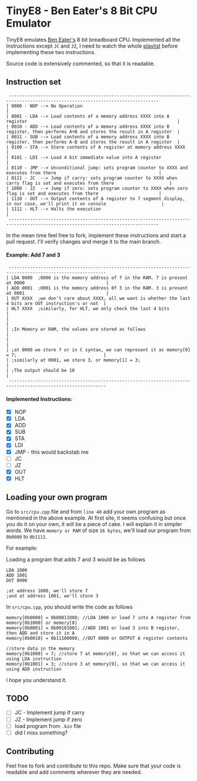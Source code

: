 
# TinyE8 - Ben Eater's 8 Bit CPU Emulator

TinyE8 emulates [Ben Eater's](https://www.youtube.com/channel/UCS0N5baNlQWJCUrhCEo8WlA) 8 bit breadboard CPU. Implemented all the Instructions except `JC` and `JZ`, I need to watch the whole [playlist](https://www.youtube.com/playlist?list=PLowKtXNTBypGqImE405J2565dvjafglHU) before implementing these two instructions.

Source code is extensively commented, so that it is readable.

## Instruction set
```
 -------------------------------------------------------------------------------------------------------------------------------
| 0000 - NOP --> No Operation																									|
| 0001 - LDA --> Load contents of a memory address XXXX into A register															|
| 0010 - ADD --> Load contents of a memory address XXXX into B register, then performs A+B and stores the result in A register	|
| 0011 - SUB --> Load contents of a memory address XXXX into B register, then performs A-B and stores the result in A register	|
| 0100 - STA --> Store contents of A register at memory address XXXX															|
| 0101 - LDI --> Load 4 bit immediate value into A register																		|
| 0110 - JMP --> Unconditional jump: sets program counter to XXXX and executes from there										|
| 0111 - JC  --> Jump if carry: sets program counter to XXXX when carry flag is set and executes from there						|
| 1000 - JZ  --> Jump if zero: sets program counter to XXXX when zero flag is set and executes from there						|
| 1110 - OUT --> Output contents of A register to 7 segment display, in our case, we'll print it on console						|
| 1111 - HLT --> Halts the execution																							|
 -------------------------------------------------------------------------------------------------------------------------------
```

In the mean time feel free to fork, implement these instructions and start a pull request. I'll verify changes and merge it to the main branch.

#### Example: Add 7 and 3
```
 -----------------------------------------------------------------------------------------------------------
| LDA 0000	;0000 is the memory address of 7 in the RAM. 7 is present at 0000								|
| ADD 0001	;0001 is the memory address 0f 3 in the RAM. 3 is present at 0001								|
| OUT XXXX	;we don't care about XXXX, all we want is whether the last 4 bits are OUT instruction's or not 	|
| HLT XXXX	;similarly, for HLT, we only check the last 4 bits												|
|																											|
| ;In Memory or RAM, the values are stored as follows														|
|																											|
| ;at 0000 we store 7 or in C syntax, we can represent it as memory[0] = 7;									|
| ;similarly at 0001, we store 3, or memory[1] = 3;															|
| ;The output should be 10 																					|
 ----------------------------------------------------------------------------------------------------------- 
```

#### Implemented Instructions:
- [x] NOP
- [x] LDA
- [x] ADD
- [x] SUB
- [x] STA
- [x] LDI
- [x] JMP - this would backstab me
- [ ] JC
- [ ] JZ
- [x] OUT
- [x] HLT

## Loading your own program
Go to `src/cpu.cpp` file and from `line 40` add your own program as mentioned in the above example. At first site, it seems confusing but once you do it on your own, it will be a piece of cake. I will explain it in simpler words. We have `memory or RAM` of size `16 bytes`, we'll load our program from `0b0000` to `0b1111`.

For example:

Loading a program that adds 7 and 3 would be as follows
```
LDA 1000
ADD 1001
OUT 0000

;at address 1000, we'll store 7
;and at address 1001, we'll store 3
```
In `src/cpu.cpp`, you should write the code as follows
```
memory[0b0000] = 0b00011000; //LDA 1000 or load 7 into A register from memory[0b1000] or memory[8]
memory[0b0001] = 0b00101001; //ADD 1001 or load 3 into B register, then ADD and store it in A
memory[0b0010] = 0b11100000; //OUT 0000 or OUTPUT A register contents

//store data in the memory
memory[0b1000] = 7; //store 7 at memory[8], so that we can access it using LDA instruction
memory[0b1001] = 3; //store 3 at memory[9], so that we can access it using ADD instruction
```
I hope you understand it.

## TODO
- [ ] JC - Implement jump if carry
- [ ] JZ - Implement jump if zero
- [ ] load program from `.bin` file
- [ ] did I miss something?

## Contributing
Feel free to fork and contribute to this repo. Make sure that your code is readable and add comments wherever they are needed.
